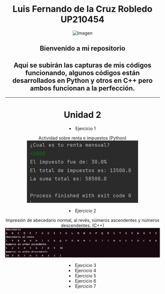 <center>  

# Luis Fernando de la Cruz Robledo UP210454  
![Imagen](U2/Imagenes/gif.gif)  
<h2>Bienvenido a mi repositorio</h2>  
<h2>Aquí se subirán las capturas de mis códigos funcionando, algunos códigos están desarrollados en Python y otros en C++ pero ambos funcionan a la perfección.</h2>    

___

# Unidad 2  
<li>Ejercicio 1  

Actividad sobre renta e impuestos (Python)  
<img src="U2/Imagenes/Ejercicio1.PNG">

<li>Ejercicio 2  

Impresión de abecedario normal, al revés, números ascendentes y números descendentes. (C++)  
<img src="U2/Imagenes/Ejercicio2.PNG">

<li>Ejercicio 3  
<li>Ejercicio 4  
<li>Ejercicio 5  
<li>Ejercicio 6  
<li>Ejercicio 7  
